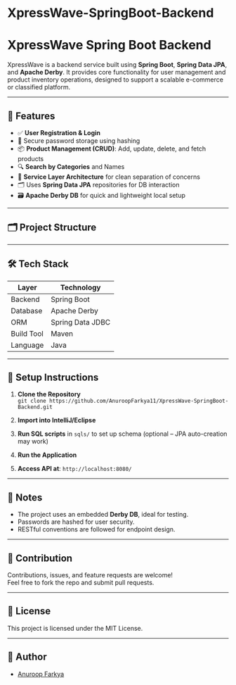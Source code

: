 # XpressWave-SpringBoot-Backend

# XpressWave Spring Boot Backend

XpressWave is a backend service built using **Spring Boot**, **Spring Data JPA**, and **Apache Derby**. It provides core functionality for user management and product inventory operations, designed to support a scalable e-commerce or classified platform.

---

## 🧩 Features

- ✅ **User Registration & Login**
- 🔐 Secure password storage using hashing
- 📦 **Product Management (CRUD)**: Add, update, delete, and fetch products
- 🔍 **Search by Categories** and Names
- 🔄 **Service Layer Architecture** for clean separation of concerns
- 🗂️ Uses **Spring Data JPA** repositories for DB interaction
- 🗃️ **Apache Derby DB** for quick and lightweight local setup

---

## 🗂️ Project Structure


---

[//]: # (## 📦 Endpoints Overview)

[//]: # ()
[//]: # (### User)

[//]: # (- `POST /user/signup` – Register a new user)

[//]: # (- `POST /user/login` – User login)

[//]: # ()
[//]: # (### Product)

[//]: # (- `GET /products` – Fetch all products)

[//]: # (- `GET /products/{category}` – Filter by category)

[//]: # (- `POST /products` – Add new product)

[//]: # (- `PUT /products/{id}` – Update product)

[//]: # (- `DELETE /products/{id}` – Delete product)

[//]: # ()
[//]: # (---)

## 🛠️ Tech Stack

| Layer        | Technology       |
|--------------|------------------|
| Backend      | Spring Boot      |
| Database     | Apache Derby     |
| ORM          | Spring Data JDBC |
| Build Tool   | Maven            |
| Language     | Java             |

---

## 🧪 Setup Instructions

1. **Clone the Repository**  
   `git clone https://github.com/AnuroopFarkya11/XpressWave-SpringBoot-Backend.git`

2. **Import into IntelliJ/Eclipse**

3. **Run SQL scripts** in `sqls/` to set up schema (optional – JPA auto-creation may work)

4. **Run the Application**  


5. **Access API at**: `http://localhost:8080/`

---

## 📎 Notes

- The project uses an embedded **Derby DB**, ideal for testing.
- Passwords are hashed for user security.
- RESTful conventions are followed for endpoint design.

---

## 🤝 Contribution

Contributions, issues, and feature requests are welcome!  
Feel free to fork the repo and submit pull requests.

---

## 📄 License

This project is licensed under the MIT License.

---

## 👤 Author

- [Anuroop Farkya](https://github.com/AnuroopFarkya11)
